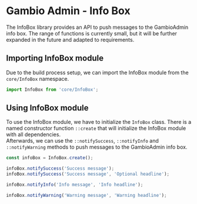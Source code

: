 # Gambio Admin - Info Box

The InfoBox library provides an API to push messages to the GambioAdmin info box. The range of functions is currently
small, but it will be further expanded in the future and adapted to requirements.

## Importing InfoBox module

Due to the build process setup, we can import the InfoBox module from the `core/InfoBox` namespace.

```ts
import InfoBox from 'core/InfoBox';
```

## Using InfoBox module

To use the InfoBox module, we have to initialize the `InfoBox` class. There is a named constructor function `::create`
that will initialize the InfoBox module with all dependencies.  
Afterwards, we can use the `::notifySuccess`, `::notifyInfo` and `::notifyWarning` methods to push messages to the
GambioAdmin info box.

```ts
const infoBox = InfoBox.create();

infoBox.notifySuccess('Success message');
infoBox.notifySuccess('Success message', 'Optional headline');

infoBox.notifyInfo('Info message', 'Info headline');

infoBox.notifyWarning('Warning message', 'Warning headline');
```

